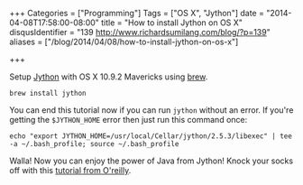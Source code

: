 +++
Categories = ["Programming"]
Tags = ["OS X", "Jython"]
date = "2014-04-08T17:58:00-08:00"
title = "How to install Jython on OS X"
disqusIdentifier = "139 http://www.richardsumilang.com/blog/?p=139"
aliases = ["/blog/2014/04/08/how-to-install-jython-on-os-x"]

+++

Setup [Jython][1] with OS X 10.9.2 Mavericks using [brew][2].

<pre><code class="language-bash" title="Install">brew install jython</code></pre>

You can end this tutorial now if you can run `jython` without an error. If
you're getting the `$JYTHON_HOME` error then just run this command once:

<pre><code class="language-bash" title="$JYTHON_HOME">echo "export JYTHON_HOME=/usr/local/Cellar/jython/2.5.3/libexec" | tee -a ~/.bash_profile; source ~/.bash_profile</code></pre>

Walla! Now you can enjoy the power of Java from Jython! Knock your socks off
with this [tutorial from O'reilly][3].

[1]: http://jython.org/ "Jython"
[2]: http://brew.sh/ "Homebrew"
[3]: http://oreilly.com/catalog/jythoness/chapter/ch01.html "Jython Book"
